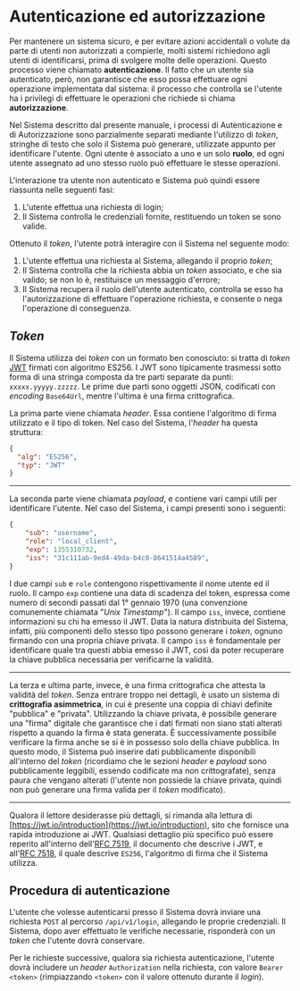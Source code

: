 # Autenticazione ed autorizzazione

Per mantenere un sistema sicuro,
e per evitare azioni accidentali o volute da parte di utenti non autorizzati a compierle,
molti sistemi richiedono agli utenti di identificarsi, prima di svolgere molte delle operazioni.
Questo processo viene chiamato **autenticazione**.
Il fatto che un utente sia autenticato, però,
non garantisce che esso possa effettuare ogni operazione implementata dal sistema:
il processo che controlla se l'utente ha i privilegi di effettuare le operazioni che richiede si chiama **autorizzazione**.

Nel Sistema descritto dal presente manuale, i processi di Autenticazione e di Autorizzazione sono parzialmente separati
mediante l'utilizzo di _token_, stringhe di testo che solo il Sistema può generare, utilizzate appunto per identificare l'utente.
Ogni utente è associato a uno e un solo **ruolo**,
ed ogni utente assegnato ad uno stesso ruolo può effettuare le stesse operazioni.

L'interazione tra utente non autenticato e Sistema può quindi essere riassunta nelle seguenti fasi:

1. L'utente effettua una richiesta di login;
2. Il Sistema controlla le credenziali fornite, restituendo un token se sono valide.

Ottenuto il _token_, l'utente potrà interagire con il Sistema nel seguente modo:

1. L'utente effettua una richiesta al Sistema, allegando il proprio _token_;
2. Il Sistema controlla che la richiesta abbia un _token_ associato, e che sia valido;
   se non lo è, restituisce un messaggio d'errore;
3. Il Sistema recupera il ruolo dell'utente autenticato,
   controlla se esso ha l'autorizzazione di effettuare l'operazione richiesta,
   e consente o nega l'operazione di conseguenza.

## _Token_

Il Sistema utilizza dei _token_ con un formato ben conosciuto:
si tratta di _token_ [JWT](https://jwt.io/introduction) firmati con algoritmo ES256.
I JWT sono tipicamente trasmessi sotto forma di una stringa composta da tre parti separate da punti: `xxxxx.yyyyy.zzzzz`.
Le prime due parti sono oggetti JSON, codificati con _encoding_ `Base64Url`, mentre l'ultima è una firma crittografica.

La prima parte viene chiamata _header_.
Essa contiene l'algoritmo di firma utilizzato e il tipo di token.
Nel caso del Sistema, l'_header_ ha questa struttura:
```json
{
  "alg": "ES256",
  "typ": "JWT"
}
```

---

La seconda parte viene chiamata _payload_,
e contiene vari campi utili per identificare l'utente.
Nel caso del Sistema, i campi presenti sono i seguenti:
```json
{
    "sub": "username",
    "role": "local_client",
    "exp": 1355310732,
    "iss": "31c111ab-9ed4-49da-b4c0-8641514a4589",
}
```

I due campi `sub` e `role` contengono rispettivamente il nome utente ed il ruolo.
Il campo `exp` contiene una data di scadenza del token,
espressa come numero di secondi passati dal 1° gennaio 1970
(una convenzione comunemente chiamata "_Unix Timestamp_").
Il campo `iss`, invece, contiene informazioni su chi ha emesso il JWT.
Data la natura distribuita del Sistema, infatti,
più componenti dello stesso tipo possono generare i _token_,
ognuno firmando con una propria chiave privata.
Il campo `iss` è fondamentale per identificare quale tra questi abbia emesso il JWT,
così da poter recuperare la chiave pubblica necessaria per verificarne la validità.

---

La terza e ultima parte, invece, è una firma crittografica che attesta la validità del _token_.
Senza entrare troppo nei dettagli,
è usato un sistema di **crittografia asimmetrica**,
in cui è presente una coppia di chiavi definite "pubblica" e "privata".
Utilizzando la chiave privata, è possibile generare una "firma" digitale
che garantisce che i dati firmati non siano stati alterati rispetto a quando la firma è stata generata.
È successivamente possibile verificare la firma anche se si è in possesso solo della chiave pubblica.
In questo modo, il Sistema può inserire dati pubblicamente disponibili all'interno del _token_
(ricordiamo che le sezioni _header_ e _payload_ sono pubblicamente leggibili, essendo codificate ma non crittografate),
senza paura che vengano alterati
(l'utente non possiede la chiave privata, quindi non può generare una firma valida per il _token_ modificato).

---

Qualora il lettore desiderasse più dettagli, si rimanda alla lettura di
[https://jwt.io/introduction](https://jwt.io/introduction),
sito che fornisce una rapida introduzione ai JWT.
Qualsiasi dettaglio più specifico può essere reperito all'interno
dell'[RFC 7519](https://www.rfc-editor.org/rfc/rfc7519), il documento che descrive i JWT,
e all'[RFC 7518](https://www.rfc-editor.org/rfc/rfc7518), il quale descrive `ES256`, l'algoritmo di firma che il Sistema utilizza.

## Procedura di autenticazione <proceduradiautenticazione>

L'utente che volesse autenticarsi presso il Sistema
dovrà inviare una richiesta `POST` al percorso `/api/v1/login`,
allegando le proprie credenziali.
Il Sistema, dopo aver effettuato le verifiche necessarie,
risponderà con un _token_ che l'utente dovrà conservare.

Per le richieste successive, qualora sia richiesta autenticazione,
l'utente dovrà includere un _header_ `Authorization` nella richiesta, con valore `Bearer <token>`
(rimpiazzando `<token>` con il valore ottenuto durante il _login_).
